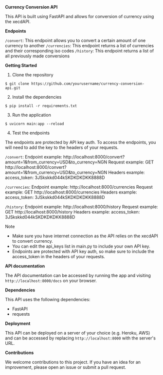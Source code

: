 **Currency Conversion API**

This API is built using FastAPI and allows for conversion of currency 
using the xecdAPI.

**Endpoints**

`/convert`: This endpoint allows you to convert a certain amount of 
one currency to another
`/currencies`: This endpoint returns a list of currencies and their 
corresponding iso codes
`/history`: This endpoint returns a list of all previously made 
conversions

**Getting Started**
1. Clone the repository

`$ git clone https://github.com/yourusername/currency-conversion-api.git`

2. Install the dependencies

`$ pip install -r requirements.txt`

3. Run the application

`$ uvicorn main:app --reload`

4. Test the endpoints

The endpoints are protected by API key auth. To access the endpoints, 
you will need to add the key to the headers of your requests.

`/convert`:
    Endpoint example: http://localhost:8000/convert?amount=1&from_currency=USD&to_currency=NGN
    Request example: GET http://localhost:8000/convert?amount=1&from_currency=USD&to_currency=NGN
    Headers example: access_token: 3JSkskkd044kSKDKDKDKK8888D
    
`/currencies`:
    Endpoint example: http://localhost:8000/currencies
    Request example: GET http://localhost:8000/currencies
    Headers example: access_token: 3JSkskkd044kSKDKDKDKK8888D
    
`/history`:
    Endpoint example: http://localhost:8000/history
    Request example: GET http://localhost:8000/history
    Headers example: access_token: 3JSkskkd044kSKDKDKDKK8888D

Note
* Make sure you have internet connection as the API relies on the xecdAPI 
to convert currency.
* You can edit the api_keys list in main.py to include your own API key.
* Endpoints are protected with API key auth, so make sure to include 
the access_token in the headers of your requests.

**API documentation**

The API documentation can be accessed by running the app and visiting
 `http://localhost:8000/docs` on your browser.

**Dependencies**

This API uses the following dependencies:
* FastAPI
* requests

**Deployment**

This API can be deployed on a server of your choice (e.g. Heroku, AWS) 
and can be accessed by replacing `http://localhost:8000` with the server's URL.

**Contributions**

We welcome contributions to this project. If you have an idea for an improvement, 
please open an issue or submit a pull request.
